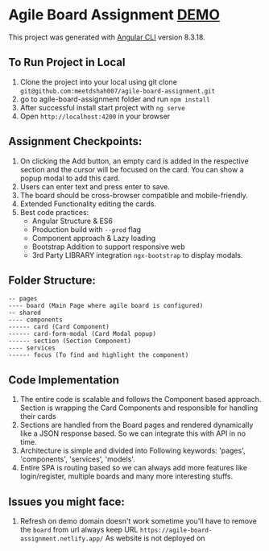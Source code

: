 # Agile Board Assignment [DEMO](https://agile-board-assignment.netlify.app/)

This project was generated with [Angular CLI](https://github.com/angular/angular-cli) version 8.3.18.

## To Run Project in Local
1. Clone the project into your local using git clone `git@github.com:meetdshah007/agile-board-assignment.git`
2. go to agile-board-assignment folder and run `npm install`
3. After successful install start project with `ng serve`
4. Open `http://localhost:4200` in your browser

## Assignment Checkpoints:
1. On clicking the Add button, an
empty card is added in the respective section and the cursor will be focused on
the card. You can show a popup modal to add this card. 
2. Users can enter text and press enter to save.
3. The board should be cross-browser compatible and mobile-friendly. 
4. Extended Functionality editing the cards.
5. Best code practices:
    -  Angular Structure & ES6
    -  Production build with `--prod` flag
    -  Component approach & Lazy loading
    -  Bootstrap Addition to support responsive web
    -  3rd Party LIBRARY integration `ngx-bootstrap` to display modals.

## Folder Structure:
    -- pages
    ---- board (Main Page where agile board is configured)
    -- shared
    ---- components
    ------ card (Card Component)
    ------ card-form-modal (Card Modal popup)
    ------ section (Section Component)
    ---- services
    ------ focus (To find and highlight the component)
    
## Code Implementation
1. The entire code is scalable and follows the Component based approach. Section is wrapping the Card Components and responsible for handling their cards
2. Sections are handled from the Board pages and rendered dynamically like a JSON response based. So we can integrate this with API in no time.
3. Architecture is simple and divided into Following keywords: 'pages', 'components', 'services', 'models'.
4. Entire SPA is routing based so we can always add more features like login/register, multiple boards and many more interesting stuffs.

## Issues you might face:
1. Refresh on demo domain doesn't work sometime you'll have to remove the `board` from url always keep URL `https://agile-board-assignment.netlify.app/` As website is not deployed on 

